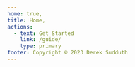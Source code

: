```yaml
---
home: true,
title: Home,
actions:
  - text: Get Started
    link: /guide/
    type: primary
footer: Copyright © 2023 Derek Sudduth
---
```

